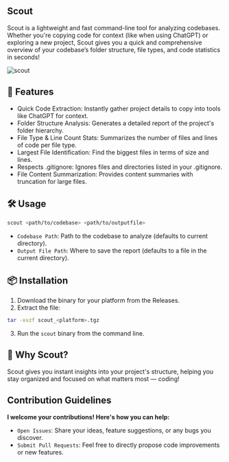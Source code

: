 Scout
-----
Scout is a lightweight and fast command-line tool for analyzing codebases. Whether you're copying code for context (like when using ChatGPT) or exploring a new project, Scout gives you a quick and comprehensive overview of your codebase’s folder structure, file types, and code statistics in seconds!

![scout](https://github.com/user-attachments/assets/26c12282-2a7e-428b-af2a-d01b75838003)


🚀 Features
-----------
- Quick Code Extraction: Instantly gather project details to copy into tools like ChatGPT for context.
- Folder Structure Analysis: Generates a detailed report of the project's folder hierarchy.
- File Type & Line Count Stats: Summarizes the number of files and lines of code per file type.
- Largest File Identification: Find the biggest files in terms of size and lines.
- Respects .gitignore: Ignores files and directories listed in your .gitignore.
- File Content Summarization: Provides content summaries with truncation for large files.

🛠️ Usage
--------
```bash
scout <path/to/codebase> <path/to/outputfile>
```

- `Codebase Path`: Path to the codebase to analyze (defaults to current directory).
- `Output File Path`: Where to save the report (defaults to a file in the current directory).

📦 Installation
---------------
1. Download the binary for your platform from the Releases.
2. Extract the file:
```bash
tar -xvzf scout_<platform>.tgz
```
3. Run the `scout` binary from the command line.

🌟 Why Scout?
-------------
Scout gives you instant insights into your project's structure, helping you stay organized and focused on what matters most — coding!

Contribution Guidelines
------------------------

**I welcome your contributions!  Here's how you can help:**

- `Open Issues`: Share your ideas, feature suggestions, or any bugs you discover.
- `Submit Pull Requests`: Feel free to directly propose code improvements or new features.
